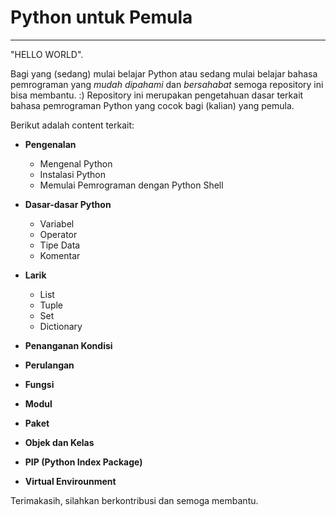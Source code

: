 # Python untuk Pemula
---
"HELLO WORLD".

Bagi yang (sedang) mulai belajar Python atau sedang mulai belajar bahasa pemrograman yang *mudah dipahami* dan *bersahabat* semoga repository ini bisa membantu. :)
Repository ini merupakan pengetahuan dasar terkait bahasa pemrograman Python yang cocok bagi (kalian) yang pemula.

Berikut adalah content terkait:

* **Pengenalan**
	- Mengenal Python
	- Instalasi Python
	- Memulai Pemrograman dengan Python Shell

* **Dasar-dasar Python**
	- Variabel
	- Operator
	- Tipe Data
	- Komentar

* **Larik**
	- List
	- Tuple
	- Set
	- Dictionary

* **Penanganan Kondisi**
* **Perulangan**
* **Fungsi**
* **Modul**
* **Paket**
* **Objek dan Kelas**
* **PIP (Python Index Package)**
* **Virtual Envirounment**

Terimakasih, silahkan berkontribusi dan semoga membantu. 

